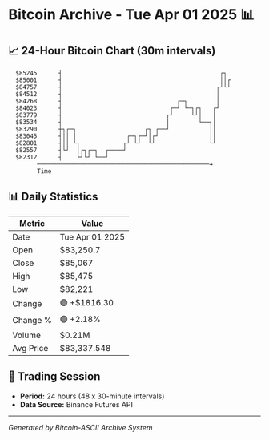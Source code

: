 # Bitcoin Archive - Tue Apr 01 2025 📊

## 📈 24-Hour Bitcoin Chart (30m intervals)

```
  $85245      ┤                                            ┌┐  
  $85001      ┤                                            ││┌ 
  $84757      ┤                                           ┌┘└┘ 
  $84512      ┤                                           │    
  $84268      ┤                                ┌─┐        │    
  $84023      ┤                              ┌─┘ └─┐┌┐   ┌┘    
  $83779      ┤                             ┌┘     └┘│   │     
  $83534      ┤                             │        └──┐│     
  $83290      ┼┐┌─┐                   ┌┐ ┌──┘           ││     
  $83045      ┤││ │              ┌─┐┌─┘│┌┘              ││     
  $82801      ┤││ └┐            ┌┘ └┘  └┘               └┘     
  $82557      ┤└┘  │┌┐┌─┐  ┌────┘                              
  $82312      ┤    └┘└┘ └──┘                                   
        ────────────────────────────────────────────────→
        Time
```

## 📊 Daily Statistics

| Metric | Value |
|--------|-------|
| Date | Tue Apr 01 2025 |
| Open | $83,250.7 |
| Close | $85,067 |
| High | $85,475 |
| Low | $82,221 |
| Change | 🟢 +$1816.30 |
| Change % | 🟢 +2.18% |
| Volume | $0.21M |
| Avg Price | $83,337.548 |

## 📅 Trading Session

- **Period:** 24 hours (48 x 30-minute intervals)
- **Data Source:** Binance Futures API

---
*Generated by Bitcoin-ASCII Archive System*
